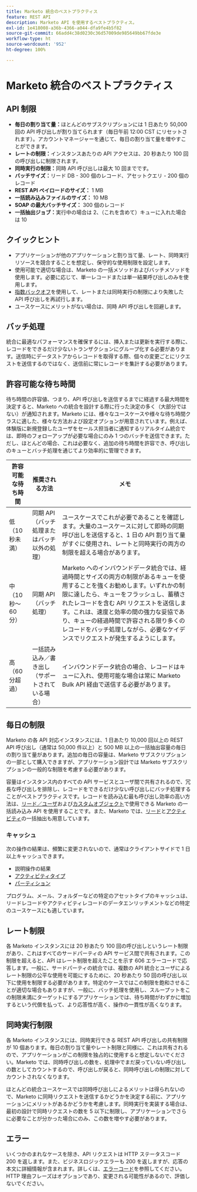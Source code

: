 ```yaml
---
title: Marketo 統合のベストプラクティス
feature: REST API
description: Marketo API を使用するベストプラクティス。
exl-id: 1e418008-a36b-4366-a044-dfa9fe4b5f82
source-git-commit: 66add4c38d0230c36d57009de985649bb67fde3e
workflow-type: ht
source-wordcount: '952'
ht-degree: 100%

---
```


# Marketo 統合のベストプラクティス

## API 制限

- **毎日の割り当て量：**&#x200B;ほとんどのサブスクリプションには 1 日あたり 50,000 回の API 呼び出しが割り当てられます（毎日午前 12:00 CST にリセットされます）。アカウントマネージャーを通じて、毎日の割り当て量を増やすことができます。
- **レートの制限：**&#x200B;インスタンスあたりの API アクセスは、20 秒あたり 100 回の呼び出しに制限されます。
- **同時実行の制限：**&#x200B;同時 API 呼び出しは最大 10 回までです。
- **バッチサイズ：**&#x200B;リード DB - 300 個のレコード、アセットクエリ - 200 個のレコード
- **REST API ペイロードのサイズ：** 1 MB
- **一括読み込みファイルのサイズ：** 10 MB
- **SOAP の最大バッチサイズ：** 300 個のレコード
- **一括抽出ジョブ：**&#x200B;実行中の場合は 2、（これを含めて）キューに入れた場合は 10

## クイックヒント

- アプリケーションが他のアプリケーションと割り当て量、レート、同時実行リソースを競合することを想定し、保守的な使用制限を設定します。
- 使用可能で適切な場合は、Marketo の一括メソッドおよびバッチメソッドを使用します。必要に応じて、単一レコードまたは単一結果呼び出しのみを使用します。
- [指数バックオフ](https://en.wikipedia.org/wiki/Exponential_backoff)を使用して、レートまたは同時実行の制限により失敗した API 呼び出しを再試行します。
- ユースケースにメリットがない場合は、同時 API 呼び出しを回避します。

## バッチ処理

統合に最適なパフォーマンスを確保するには、挿入または更新を実行する際に、レコードをできるだけ少ないトランザクションにグループ化する必要があります。送信時にデータストアからレコードを取得する際、個々の変更ごとにリクエストを送信するのではなく、送信前に常にレコードを集計する必要があります。

## 許容可能な待ち時間

待ち時間の許容値、つまり、API 呼び出しを送信するまでに経過する最大時間を決定すると、Marketo への統合を設計する際に行った決定の多く（大部分ではない）が通知されます。Marketo には、様々なユースケースや様々な待ち時間クラスに適した、様々な方法および設定オプションが用意されています。例えば、体験版に新規登録したユーザをセールス担当者に通知するリアルタイム統合では、即時のフォローアップが必要な場合にのみ 1 つのバッチを送信できます。ただし、ほとんどの場合、これは必要なく、追加の待ち時間を許容でき、呼び出しのキューとバッチ処理を通じてより効率的に管理できます。

| 許容可能な待ち時間 | 推奨される方法 | メモ |
|---|---|---|
| 低（10 秒未満） | 同期 API（バッチ処理またはバッチ以外の処理） | ユースケースでこれが必要であることを確認します。大量のユースケースに対して即時の同期呼び出しを送信すると、1 日の API 割り当て量がすぐに使用され、レートと同時実行の両方の制限を超える場合があります。 |
| 中（10 秒～60 分） | 同期 API（バッチ処理） | Marketo へのインバウンドデータ統合では、経過時間とサイズの両方の制限があるキューを使用することを強くお勧めします。いずれかの制限に達したら、キューをフラッシュし、蓄積されたレコードを含む API リクエストを送信します。これは、速度と効率の間の強力な妥協であり、キューの経過時間で許容される限り多くのレコードをバッチ処理しながら、必要なケイデンスでリクエストが発生するようにします。 |
| 高（60 分超過） | 一括読み込み／書き出し（サポートされている場合） | インバウンドデータ統合の場合、レコードはキューに入れ、使用可能な場合は常に Marketo Bulk API 経由で送信する必要があります。 |

## 毎日の制限

Marketo の各 API 対応インスタンスには、1 日あたり 10,000 回以上の REST API 呼び出し（通常は 50,000 件以上）と 500 MB 以上の一括抽出容量の毎日の割り当て量があります。追加の毎日の容量は、Marketo サブスクリプションの一部として購入できますが、アプリケーション設計では Marketo サブスクリプションの一般的な制限を考慮する必要があります。

容量はインスタンス内のすべての API サービスとユーザ間で共有されるので、冗長な呼び出しを排除し、レコードをできるだけ少ない呼び出しにバッチ処理することがベストプラクティスです。レコードを読み込む最も呼び出し効率の高い方法は、[リード／ユーザ](https://developer.adobe.com/marketo-apis/api/mapi/#tag/Bulk-Import-Leads/operation/importLeadUsingPOST)および[カスタムオブジェクト](https://developer.adobe.com/marketo-apis/api/mapi/#tag/Snippets/operation/createSnippetUsingPOST)で使用できる Marketo の一括読み込み API を使用することです。また、Marketo では、[リード](bulk-lead-extract.md)と[アクティビティ](bulk-activity-extract.md)の一括抽出も用意しています。

### キャッシュ

次の操作の結果は、頻繁に変更されないので、通常はクライアントサイドで 1 日以上キャッシュできます。

- 説明操作の結果
- [アクティビティタイプ](https://developer.adobe.com/marketo-apis/api/mapi/#tag/Activities/operation/getAllActivityTypesUsingGET)
- [パーティション](https://developer.adobe.com/marketo-apis/api/mapi/#tag/Leads/operation/getLeadPartitionsUsingGET)

プログラム、メール、フォルダーなどの特定のアセットタイプのキャッシュは、リードレコードやアクティビティレコードのデータエンリッチメントなどの特定のユースケースにも適しています。

## レート制限

各 Marketo インスタンスには 20 秒あたり 100 回の呼び出しというレート制限があり、これはすべてのサードパーティの API サービス間で共有されます。この制限を超えると、API はレート制限を超えたことを示す 606 エラーコードで応答します。一般に、サードパーティの統合では、複数の API 統合とユーザによるレート制限の公平な使用を可能にするために、20 秒あたり 50 回の呼び出し以下に使用を制限する必要があります。特定のケースではこの制限を飽和させることが適切な場合もありますが、一般に、バッチ処理を使用し、スループットをこの制限未満にターゲットにするアプリケーションでは、待ち時間がわずかに増加するという代償を払って、より応答性が高く、操作の一貫性が高くなります。

## 同時実行制限

各 Marketo インスタンスには、同時実行できる REST API 呼び出しの共有制限が 10 個あります。毎日の割り当て量やレート制限と同様に、これは共有されるので、アプリケーションがこの制限を独占的に使用すると想定しないでください。Marketo では、同時呼び出しの数を、処理中でまだ戻っていない呼び出しの数としてカウントするので、呼び出しが戻ると、同時呼び出しの制限に対してカウントされなくなります。

ほとんどの統合ユースケースでは同時呼び出しによるメリットは得られないので、Marketo に同時リクエストを送信するかどうかを決定する前に、アプリケーションにメリットがあるかどうかを考慮します。同時実行を実装する場合は、最初の設計で同時リクエストの数を 5 以下に制限し、アプリケーションでさらに必要なことが分かった場合にのみ、この数を増やす必要があります。

## エラー

いくつかのまれなケースを除き、API リクエストは HTTP ステータスコード 200 を返します。また、ビジネスロジックエラーも 200 を返しますが、応答の本文に詳細情報が含まれます。詳しくは、[エラーコード](error-codes.md)を参照してください。HTTP 理由フレーズはオプションであり、変更される可能性があるので、評価しないでください。
